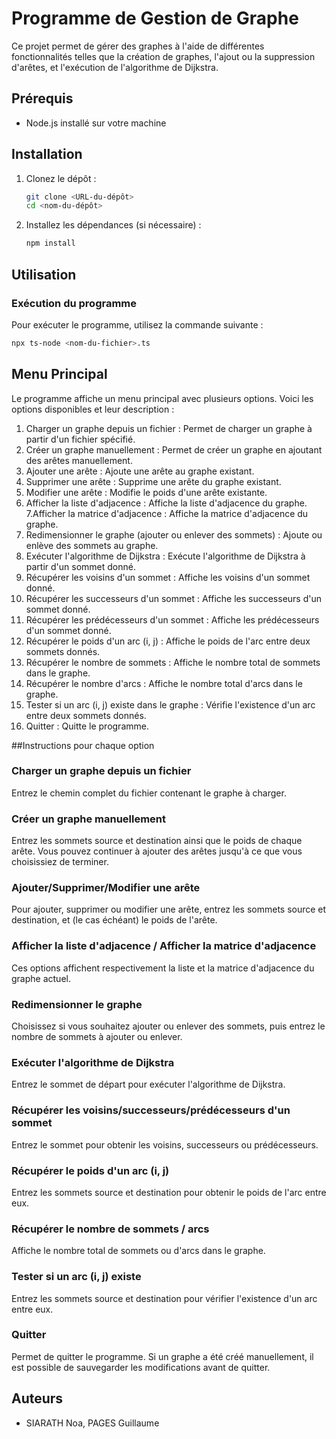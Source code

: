 # Programme de Gestion de Graphe

Ce projet permet de gérer des graphes à l'aide de différentes fonctionnalités telles que la création de graphes, l'ajout ou la suppression d'arêtes, et l'exécution de l'algorithme de Dijkstra.

## Prérequis

- Node.js installé sur votre machine

## Installation

1. Clonez le dépôt :

    ```bash
    git clone <URL-du-dépôt>
    cd <nom-du-dépôt>
    ```

2. Installez les dépendances (si nécessaire) :

    ```bash
    npm install
    ```

## Utilisation

### Exécution du programme

Pour exécuter le programme, utilisez la commande suivante :

```bash
npx ts-node <nom-du-fichier>.ts
```

## Menu Principal
Le programme affiche un menu principal avec plusieurs options. Voici les options disponibles et leur description :

1. Charger un graphe depuis un fichier : Permet de charger un graphe à partir d'un fichier spécifié.
2. Créer un graphe manuellement : Permet de créer un graphe en ajoutant des arêtes manuellement.
3. Ajouter une arête : Ajoute une arête au graphe existant.
4. Supprimer une arête : Supprime une arête du graphe existant.
5. Modifier une arête : Modifie le poids d'une arête existante.
6. Afficher la liste d'adjacence : Affiche la liste d'adjacence du graphe.
7.Afficher la matrice d'adjacence : Affiche la matrice d'adjacence du graphe.
8. Redimensionner le graphe (ajouter ou enlever des sommets) : Ajoute ou enlève des sommets au graphe.
9. Exécuter l'algorithme de Dijkstra : Exécute l'algorithme de Dijkstra à partir d'un sommet donné.
10. Récupérer les voisins d'un sommet : Affiche les voisins d'un sommet donné.
11. Récupérer les successeurs d'un sommet : Affiche les successeurs d'un sommet donné.
12. Récupérer les prédécesseurs d'un sommet : Affiche les prédécesseurs d'un sommet donné.
13. Récupérer le poids d'un arc (i, j) : Affiche le poids de l'arc entre deux sommets donnés.
14. Récupérer le nombre de sommets : Affiche le nombre total de sommets dans le graphe.
15. Récupérer le nombre d'arcs : Affiche le nombre total d'arcs dans le graphe.
16. Tester si un arc (i, j) existe dans le graphe : Vérifie l'existence d'un arc entre deux sommets donnés.
17. Quitter : Quitte le programme.

##Instructions pour chaque option

### Charger un graphe depuis un fichier
Entrez le chemin complet du fichier contenant le graphe à charger.

### Créer un graphe manuellement
Entrez les sommets source et destination ainsi que le poids de chaque arête. Vous pouvez continuer à ajouter des arêtes jusqu'à ce que vous choisissiez de terminer.

### Ajouter/Supprimer/Modifier une arête
Pour ajouter, supprimer ou modifier une arête, entrez les sommets source et destination, et (le cas échéant) le poids de l'arête.

### Afficher la liste d'adjacence / Afficher la matrice d'adjacence
Ces options affichent respectivement la liste et la matrice d'adjacence du graphe actuel.

### Redimensionner le graphe
Choisissez si vous souhaitez ajouter ou enlever des sommets, puis entrez le nombre de sommets à ajouter ou enlever.

### Exécuter l'algorithme de Dijkstra
Entrez le sommet de départ pour exécuter l'algorithme de Dijkstra.

### Récupérer les voisins/successeurs/prédécesseurs d'un sommet
Entrez le sommet pour obtenir les voisins, successeurs ou prédécesseurs.

### Récupérer le poids d'un arc (i, j)
Entrez les sommets source et destination pour obtenir le poids de l'arc entre eux.

### Récupérer le nombre de sommets / arcs
Affiche le nombre total de sommets ou d'arcs dans le graphe.

### Tester si un arc (i, j) existe
Entrez les sommets source et destination pour vérifier l'existence d'un arc entre eux.

### Quitter
Permet de quitter le programme. Si un graphe a été créé manuellement, il est possible de sauvegarder les modifications avant de quitter.

## Auteurs
- SIARATH Noa, PAGES Guillaume
